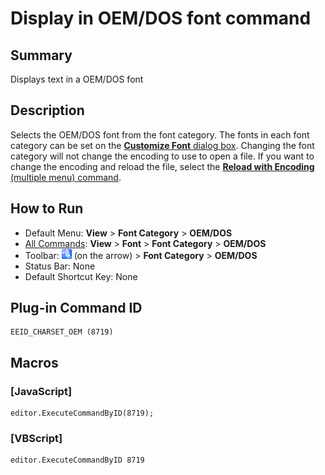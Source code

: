 # Display in OEM/DOS font command

## Summary

Displays text in a OEM/DOS font

## Description

Selects the OEM/DOS font from the font category. The fonts in each font
category can be set on the [**Customize Font** dialog box](../../dlg/properties/font/index).
Changing the font category will not change the encoding to use to open a
file. If you want to change the encoding and reload the file, select the
[**Reload with Encoding** (multiple menu) command](../file/file_reload_defined).

## How to Run

- Default Menu: **View** \> **Font Category** > **OEM/DOS**
- [All Commands](../tools/all_commands): **View** \> **Font** >
**Font Category**
\> **OEM/DOS**
- Toolbar: ![](../../images/fontpopup.png)
(on the arrow) > **Font Category** \> **OEM/DOS**
- Status Bar: None
- Default Shortcut Key: None

## Plug-in Command ID

```
EEID_CHARSET_OEM (8719)
```

## Macros

### \[JavaScript\]

```
editor.ExecuteCommandByID(8719);
```

### \[VBScript\]

```
editor.ExecuteCommandByID 8719
```

